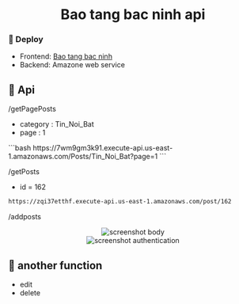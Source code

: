 <!--
Hey, thanks for using the awesome-readme-template template.  
If you have any enhancements, then fork this project and create a pull request 
or just open an issue with the label "enhancement".

Don't forget to give this project a star for additional support ;)
Maybe you can mention me or this repo in the acknowledgements too
-->
<div align="left">

  <h1 align="center">Bao tang bac ninh api</h1>
  
  
  
<!-- Badges -->
### :running: Deploy
<ul>
  <li>Frontend: <a href="https://frontend-deploy-test-ddaatts1.vercel.app/">Bao tang bac ninh</a></li>
  <li>Backend: Amazone web service</li>
</ul>
  

## :eyes: Api
/getPagePosts
<ul>
<li>category : Tin_Noi_Bat</li>
<li>page : 1</li>
</ul>
```bash
https://7wm9gm3k91.execute-api.us-east-1.amazonaws.com/Posts/Tin_Noi_Bat?page=1
```

/getPosts
* id = 162
```bash
https://zqi37etthf.execute-api.us-east-1.amazonaws.com/post/162
```

/addposts

<div align="center"> 
  <img src="https://baotangbacninh.s3.amazonaws.com/addposts.png" alt="screenshot" />
  <span align="center" >body</span>

</div>

<div align="center"> 
  <img src="https://baotangbacninh.s3.amazonaws.com/auth.png" alt="screenshot" />
    <span align="center" >authentication</span>

</div>


## :eyes: another function
<ul>
<li>edit</li>
<li>delete</li>
</ul>



